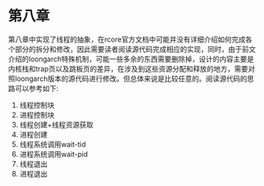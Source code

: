 # 第八章

第八章中实现了线程的抽象，在rcore官方文档中可能并没有详细介绍如何完成各个部分的拆分和修改，因此需要读者阅读源代码完成相应的实现，同时，由于前文介绍的loongarch特殊机制，可能一些多余的东西需要删除掉，设计的内容主要是内核栈和trap页以及跳板页的差异，在涉及到这些资源分配和释放的地方，需要对照loongarch版本的源代码进行修改。但总体来说是比较任意的。阅读源代码的思路可以参考如下:

1. 线程控制块
2. 进程控制块
3. 线程创建+线程资源获取
4. 进程创建
5. 线程系统调用wait-tid
6. 进程系统调用wait-pid
7. 线程退出
8. 进程退出

